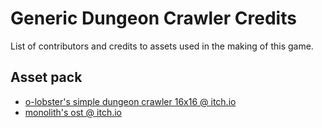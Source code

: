 # Generic Dungeon Crawler Credits

List of contributors and credits to assets used in the making of this game.

## Asset pack

- [o-lobster's simple dungeon crawler 16x16 @ itch.io](https://o-lobster.itch.io/simple-dungeon-crawler-16x16-pixel-pack)
- [monolith's ost @ itch.io](https://arcofdream.itch.io/monolith-ost)
